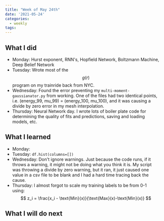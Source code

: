 ```yaml
---
title: "Week of May 24th"
date: '2021-05-24'
categories:
  - weekly
tags:
---
```


## What I did
- Monday: Hurst exponent, RNN's, Hopfield Network, Boltzmann Machine, Deep Belief Network
- Tuesday: Wrote most of the $$g(r)$$ program on my trainride back from NYC.
- Wednesday: Found the error preventing my `multi-moment-gaussianator.py` from working. One of the files had two identical points, i.e. (energy_99, mu_99) = (energy_100, mu_100), and it was causing a divide by zero error in my mesh interpolation.
- Thursday: Neural Network day. I wrote lots of boiler plate code for determining the quality of fits and predictions, saving and loading models, etc. 

## What I learned 
- Monday:
- Tuesday: `df.hist(columns=[])`
- Wednesday: Don't ignore warnings. Just because the code runs, if it throws a warning, it might not be doing what you think it is. My script was throwing a divide by zero warning, but it ran, it just caused one value in a csv file to be blank and I had a hard time tracing back the cause.
- Thursday: I almost forgot to scale my training labels to be from 0-1 using:
$$
z_i = \frac{x_i - \text{Min}(x)}{\text{Max}(x)-\text{Min}(x)}
$$

## What I will do next
